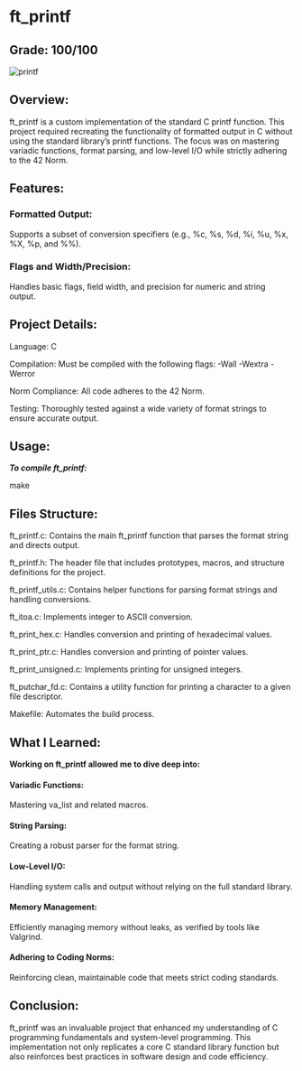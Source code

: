 # ft_printf
## Grade: 100/100
![printf](https://github.com/user-attachments/assets/929f6128-cbb1-48b9-9214-00de18a9b482)

## Overview:

ft_printf is a custom implementation of the standard C printf function. This project required recreating the functionality of formatted output in C without using the standard library’s printf functions. The focus was on mastering variadic functions, format parsing, and low-level I/O while strictly adhering to the 42 Norm.


## Features:
### Formatted Output:
Supports a subset of conversion specifiers (e.g., %c, %s, %d, %i, %u, %x, %X, %p, and %%).
### Flags and Width/Precision:
Handles basic flags, field width, and precision for numeric and string output.


## Project Details:
Language: C

Compilation: Must be compiled with the following flags: -Wall -Wextra -Werror

Norm Compliance: All code adheres to the 42 Norm.

Testing: Thoroughly tested against a wide variety of format strings to ensure accurate output.

## Usage:
***To compile ft_printf:***

make


## Files Structure:
ft_printf.c: Contains the main ft_printf function that parses the format string and directs output.

ft_printf.h: The header file that includes prototypes, macros, and structure definitions for the project.

ft_printf_utils.c: Contains helper functions for parsing format strings and handling conversions.

ft_itoa.c: Implements integer to ASCII conversion.

ft_print_hex.c: Handles conversion and printing of hexadecimal values.

ft_print_ptr.c: Handles conversion and printing of pointer values.

ft_print_unsigned.c: Implements printing for unsigned integers.

ft_putchar_fd.c: Contains a utility function for printing a character to a given file descriptor.

Makefile: Automates the build process.


## What I Learned:
**Working on ft_printf allowed me to dive deep into:**

#### Variadic Functions:
Mastering va_list and related macros.
#### String Parsing:
Creating a robust parser for the format string.
#### Low-Level I/O:
Handling system calls and output without relying on the full standard library.
#### Memory Management:
Efficiently managing memory without leaks, as verified by tools like Valgrind.
#### Adhering to Coding Norms:
Reinforcing clean, maintainable code that meets strict coding standards.

## Conclusion:
ft_printf was an invaluable project that enhanced my understanding of C programming fundamentals and system-level programming. This implementation not only replicates a core C standard library function but also reinforces best practices in software design and code efficiency.
